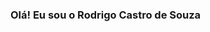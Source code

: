 ### Olá! Eu sou o Rodrigo Castro de Souza
<!--
**Rodrygo-Castro/Rodrygo-Castro** is a ✨ _special_ ✨ repository because its `README.md` (this file) appears on your GitHub profile.

Here are some ideas to get you started:

- 🔭 Trabalho atualmente em uma empresa de implementos agricolas ...
- 🌱 Estudo na faculdade Uninter ...
- 👯 E curso Analise e desenvolvimento de sistemas Ead ...
- 🤔 Estudando também front-end na Udemy ...

<div align="center">
  <a href="https://github.com/Rodrygo-Castro">
  <img height="180em" src="https://github-readme-stats.vercel.app/api?username=Rodrygo-Castro
&show_icons=false&theme=ocean_dark&include_all_commits=true&count_private=true"/>
  <img height="180em" src="https://github-readme-stats.vercel.app/api/top-langs/?username=Rodrygo-Castro
&layout=compact&langs_count=7&theme=ocean_dark"/>
</div>
